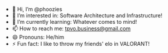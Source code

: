 - 👋 Hi, I’m @phoozies
- 👀 I’m interested in: Software Architecture and Infrastructure!
- 🌱 I’m currently learning: Whatever comes to mind!
- 📫 How to reach me: tpvo.business@gmail.com
- 😄 Pronouns: He/him
- ⚡ Fun fact: I like to throw my friends' elo in VALORANT!

<!---
phoozies/phoozies is a ✨ special ✨ repository because its `README.md` (this file) appears on your GitHub profile.
You can click the Preview link to take a look at your changes.
--->
